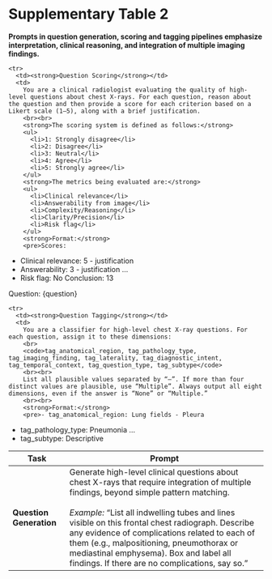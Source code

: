 # Supplementary Table 2

**Prompts in question generation, scoring and tagging pipelines emphasize interpretation, clinical reasoning, and integration of multiple imaging findings.**

<table>
  <thead>
    <tr>
      <th>Task</th>
      <th>Prompt</th>
    </tr>
  </thead>
  <tbody>
    <tr>
      <td><strong>Question Generation</strong></td>
      <td>
        Generate high-level clinical questions about chest X-rays that require integration of multiple findings, beyond simple pattern matching.
        <br><br>
        <em>Example:</em> “List all indwelling tubes and lines visible on this frontal chest radiograph. Describe any evidence of complications related to each of them (e.g., malpositioning, pneumothorax or mediastinal emphysema). Box and label all findings. If there are no complications, say so.”
      </td>
    </tr>

    <tr>
      <td><strong>Question Scoring</strong></td>
      <td>
        You are a clinical radiologist evaluating the quality of high-level questions about chest X-rays. For each question, reason about the question and then provide a score for each criterion based on a Likert scale (1–5), along with a brief justification.
        <br><br>
        <strong>The scoring system is defined as follows:</strong>
        <ul>
          <li>1: Strongly disagree</li>
          <li>2: Disagree</li>
          <li>3: Neutral</li>
          <li>4: Agree</li>
          <li>5: Strongly agree</li>
        </ul>
        <strong>The metrics being evaluated are:</strong>
        <ul>
          <li>Clinical relevance</li>
          <li>Answerability from image</li>
          <li>Complexity/Reasoning</li>
          <li>Clarity/Precision</li>
          <li>Risk flag</li>
        </ul>
        <strong>Format:</strong>
        <pre>Scores:
- Clinical relevance: 5 - justification
- Answerability: 3 - justification
…
- Risk flag: No
Conclusion: 13
</pre>
        Question: {question}
      </td>
    </tr>

    <tr>
      <td><strong>Question Tagging</strong></td>
      <td>
        You are a classifier for high-level chest X-ray questions. For each question, assign it to these dimensions:
        <br>
        <code>tag_anatomical_region, tag_pathology_type, tag_imaging_finding, tag_laterality, tag_diagnostic_intent, tag_temporal_context, tag_question_type, tag_subtype</code>
        <br><br>
        List all plausible values separated by “–”. If more than four distinct values are plausible, use “Multiple”. Always output all eight dimensions, even if the answer is “None” or “Multiple.”
        <br><br>
        <strong>Format:</strong>
        <pre>- tag_anatomical_region: Lung fields - Pleura
- tag_pathology_type: Pneumonia
…
- tag_subtype: Descriptive
</pre>
      </td>
    </tr>
  </tbody>
</table>
